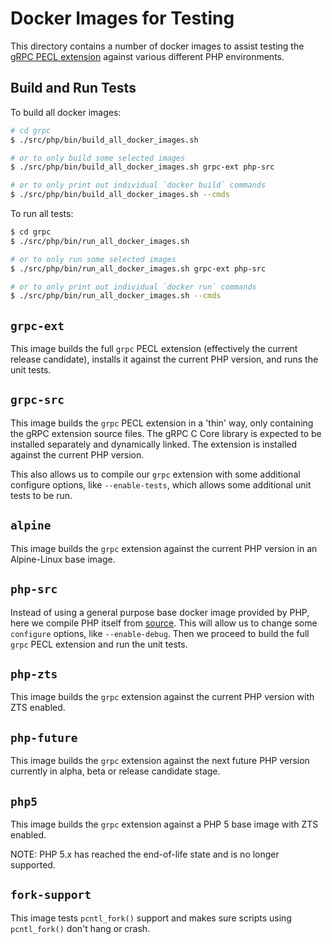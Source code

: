 
# Docker Images for Testing

This directory contains a number of docker images to assist testing the
[gRPC PECL extension](http://pecl.php.net/package/grpc) against various
different PHP environments.


## Build and Run Tests

To build all docker images:

```sh
# cd grpc
$ ./src/php/bin/build_all_docker_images.sh

# or to only build some selected images
$ ./src/php/bin/build_all_docker_images.sh grpc-ext php-src

# or to only print out individual `docker build` commands
$ ./src/php/bin/build_all_docker_images.sh --cmds
```


To run all tests:

```sh
$ cd grpc
$ ./src/php/bin/run_all_docker_images.sh

# or to only run some selected images
$ ./src/php/bin/run_all_docker_images.sh grpc-ext php-src

# or to only print out individual `docker run` commands
$ ./src/php/bin/run_all_docker_images.sh --cmds
```


## `grpc-ext`

This image builds the full `grpc` PECL extension (effectively the current
release candidate), installs it against the current PHP version, and runs the
unit tests.


## `grpc-src`

This image builds the `grpc` PECL extension in a 'thin' way, only containing
the gRPC extension source files. The gRPC C Core library is expected to be
installed separately and dynamically linked. The extension is installed
against the current PHP version.

This also allows us to compile our `grpc` extension with some additional
configure options, like `--enable-tests`, which allows some additional unit
tests to be run.


## `alpine`

This image builds the `grpc` extension against the current PHP version in an
Alpine-Linux base image.


## `php-src`

Instead of using a general purpose base docker image provided by PHP, here we
compile PHP itself from
[source](https://github.com/php/php-src). This will allow us to change some
`configure` options, like `--enable-debug`. Then we proceed to build the full
`grpc` PECL extension and run the unit tests.


## `php-zts`

This image builds the `grpc` extension against the current PHP version with ZTS
enabled.


## `php-future`

This image builds the `grpc` extension against the next future PHP version
currently in alpha, beta or release candidate stage.


## `php5`

This image builds the `grpc` extension against a PHP 5 base image with ZTS
enabled.

NOTE: PHP 5.x has reached the end-of-life state and is no longer supported.


## `fork-support`

This image tests `pcntl_fork()` support and makes sure scripts using
`pcntl_fork()` don't hang or crash.
